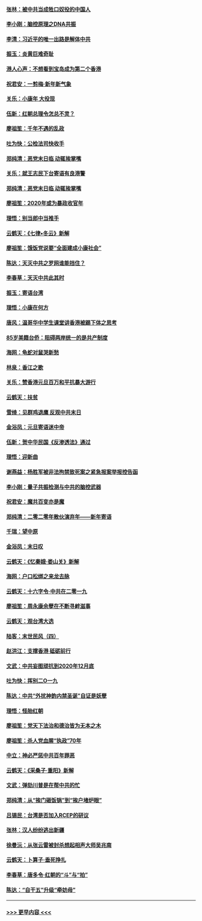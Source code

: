 #### [张林：被中共当成牲口奴役的中国人](../pages/nsc993/n11782397.md?t=01110102) 
#### [李小刚：脑控原理之DNA共振](../pages/nsc993/n11780962.md?t=01110102) 
#### [李清：习近平的唯一出路是解体中共](../pages/nsc993/n11780866.md?t=01110102) 
#### [振玉：炎黄巨难奇耻](../pages/nsc993/n11779632.md?t=01110102) 
#### [港人心声：不想看到宝岛成为第二个香港](../pages/nsc993/n11778817.md?t=01110102) 
#### [祝君安：一剪梅‧新年新气象](../pages/nsc993/n11776340.md?t=01110102) 
#### [关乐：小康年 大役现](../pages/nsc993/n11774213.md?t=01110102) 
#### [伍新：红朝总理令怎总不灵？](../pages/nsc993/n11770813.md?t=01110102) 
#### [廖祖笙：千年不遇的乱政](../pages/nsc993/n11770373.md?t=01110102) 
#### [吐为快：公检法司快收手](../pages/nsc993/n11770359.md?t=01110102) 
#### [郑纯清：恶党末日临 动辄挨掌嘴](../pages/nsc993/n11769912.md?t=01110102) 
#### [关乐：就王志民下台寄语有良港警](../pages/nsc993/n11769903.md?t=01110102) 
#### [郑纯清：恶党末日临 动辄挨掌嘴](../pages/nsc993/n11769356.md?t=01110102) 
#### [廖祖笙：2020年或为暴政收官年](../pages/nsc993/n11768216.md?t=01110102) 
#### [理悟：别当郎中当推手](../pages/nsc993/n11768243.md?t=01110102) 
#### [云鹤天：《七律▪冬云》新解](../pages/nsc993/n11768204.md?t=01110102) 
#### [廖祖笙：饿饭党说要“全面建成小康社会”](../pages/nsc993/n11767482.md?t=01110102) 
#### [陈达：天灭中共之罗网谁能挡住？](../pages/nsc993/n11767465.md?t=01110102) 
#### [李春草：天灭中共此其时](../pages/nsc993/n11767452.md?t=01110102) 
#### [振玉：寄语台湾](../pages/nsc993/n11767432.md?t=01110102) 
#### [理悟：小康在何方](../pages/nsc993/n11767394.md?t=01110102) 
#### [唐风：温哥华中学生课堂讲香港被踢下体之思考](../pages/nsc993/n11766848.md?t=01110102) 
#### [85岁美籍台侨：阻碍两岸统一的是共产制度](../pages/nsc993/n11765043.md?t=01110102) 
#### [海网：龟蛇对鼠哭新愁](../pages/nsc993/n11764895.md?t=01110102) 
#### [林泉：香江之歌](../pages/nsc993/n11764415.md?t=01110102) 
#### [关乐：赞香港元旦百万和平抗暴大游行](../pages/nsc993/n11764382.md?t=01110102) 
#### [云鹤天：扶贫](../pages/nsc993/n11764245.md?t=01110102) 
#### [雪绮：见群鸡退鹰  反观中共末日](../pages/nsc993/n11762112.md?t=01110102) 
#### [金浴凤：元旦寄语迷中帝](../pages/nsc993/n11761788.md?t=01110102) 
#### [伍新：贺中华民国《反渗透法》通过](../pages/nsc993/n11761994.md?t=01110102) 
#### [理悟：迎新曲](../pages/nsc993/n11761152.md?t=01110102) 
#### [谢燕益：杨胜军被非法拘禁致死案之紧急报案举报控告函](../pages/nsc993/n11756134.md?t=01110102) 
#### [李小刚：量子共振检测与中共的脑控武器](../pages/nsc993/n11754518.md?t=01110102) 
#### [祝君安：魔共百变亦是魔](../pages/nsc993/n11754469.md?t=01110102) 
#### [郑纯清：二零二零年散伙演弃年——新年寄语](../pages/nsc993/n11754195.md?t=01110102) 
#### [千瑞：望中原](../pages/nsc993/n11754159.md?t=01110102) 
#### [金浴凤：末日叹](../pages/nsc993/n11752359.md?t=01110102) 
#### [云鹤天：《忆秦娥‧娄山关》新解](../pages/nsc993/n11752348.md?t=01110102) 
#### [海网：户口松绑之来龙去脉](../pages/nsc993/n11752328.md?t=01110102) 
#### [云鹤天：十六字令‧中共在二零一九](../pages/nsc993/n11752305.md?t=01110102) 
#### [廖祖笙：周永康余孽在不断寻衅滋事](../pages/nsc993/n11751013.md?t=01110102) 
#### [云鹤天：观台湾大选](../pages/nsc993/n11751007.md?t=01110102) 
#### [陆客：末世民风（四）](../pages/nsc993/n11749203.md?t=01110102) 
#### [赵洪江：支撑香港 砥砺前行](../pages/nsc993/n11748482.md?t=01110102) 
#### [文武：中共妄图顽抗到2020年12月底](../pages/nsc993/n11748446.md?t=01110102) 
#### [吐为快：挥别二O一九](../pages/nsc993/n11748411.md?t=01110102) 
#### [陈达：中共“外扰神韵内禁圣诞”自证是妖孽](../pages/nsc993/n11748226.md?t=01110102) 
#### [理悟：怪胎红朝](../pages/nsc993/n11748206.md?t=01110102) 
#### [廖祖笙：党天下法治和德治皆为无本之木](../pages/nsc993/n11748135.md?t=01110102) 
#### [廖祖笙：杀人党血腥“执政”70年](../pages/nsc993/n11745144.md?t=01110102) 
#### [中立：神必严惩中共百年罪恶](../pages/nsc993/n11744970.md?t=01110102) 
#### [云鹤天：《采桑子‧重阳》新解](../pages/nsc993/n11744948.md?t=01110102) 
#### [文武：弹劾川普是在帮中共的忙](../pages/nsc993/n11744758.md?t=01110102) 
#### [郑纯清：从“挨门砸饭锅”到“挨户堵炉眼”](../pages/nsc993/n11744745.md?t=01110102) 
#### [吕锡民：台湾是否加入RCEP的研议](../pages/nsc993/n11744701.md?t=01110102) 
#### [张林：汉人纷纷逃出新疆](../pages/nsc993/n11743530.md?t=01110102) 
#### [徐曼沅：从张云雷被封杀想起相声大师吴兆南](../pages/nsc993/n11741816.md?t=01110102) 
#### [云鹤天：卜算子‧垂死挣扎](../pages/nsc993/n11739956.md?t=01110102) 
#### [李春草：唐多令‧红朝的“斗”与“拍”](../pages/nsc993/n11739830.md?t=01110102) 
#### [陈达：“自干五”升级“牵妨母”](../pages/nsc993/n11739724.md?t=01110102) 

----
#### [ >>> 更早内容 <<< ](../indexes/nsc993-earlier.md)
